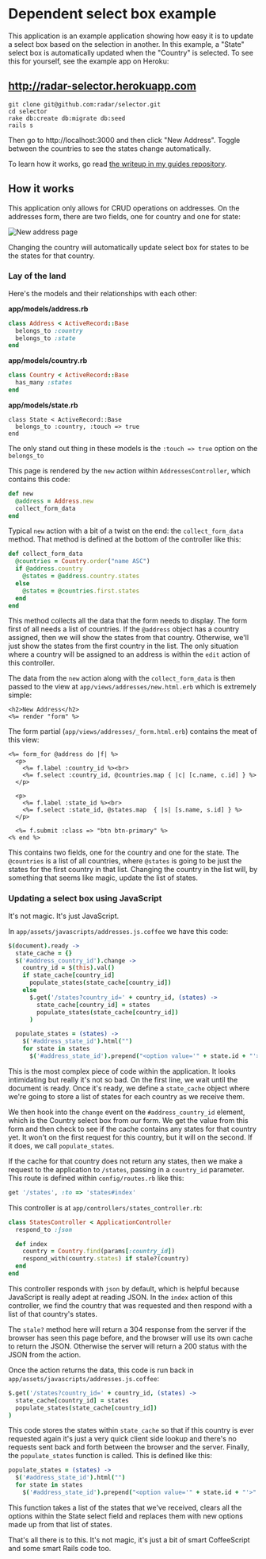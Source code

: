# Dependent select box example

This application is an example application showing how easy it is to update a select box based on the selection in another. In this example, a "State" select box is automatically updated when the "Country" is selected. To see this for yourself, see the example app on Heroku:

## http://radar-selector.herokuapp.com

```
git clone git@github.com:radar/selector.git
cd selector
rake db:create db:migrate db:seed
rails s
```

Then go to http://localhost:3000 and then click "New Address". Toggle between the countries to see the states change automatically.

To learn how it works, go read [the writeup in my guides repository](https://github.com/radar/guides/tree/master/dependent-select-box.md).

## How it works

This application only allows for CRUD operations on addresses. On the addresses form, there are two fields, one for country and one for state:

![New address page](/selector/new-address.png)

Changing the country will automatically update select box for states to be the states for that country.

### Lay of the land

Here's the models and their relationships with each other:

**app/models/address.rb**

```ruby
class Address < ActiveRecord::Base
  belongs_to :country
  belongs_to :state 
end
```
**app/models/country.rb**

```ruby
class Country < ActiveRecord::Base
  has_many :states
end
```

**app/models/state.rb**

```
class State < ActiveRecord::Base
  belongs_to :country, :touch => true
end
```

The only stand out thing in these models is the `:touch => true` option on the `belongs_to` 

This page is rendered by the `new` action within `AddressesController`, which contains this code:

```ruby
def new
  @address = Address.new
  collect_form_data
end
```

Typical `new` action with a bit of a twist on the end: the `collect_form_data` method. That method is defined at the bottom of the controller like this:

```ruby
def collect_form_data
  @countries = Country.order("name ASC")
  if @address.country
    @states = @address.country.states
  else
    @states = @countries.first.states
  end
end
```

This method collects all the data that the form needs to display. The form first of all needs a list of countries. If the `@address` object has a country assigned, then we will show the states from that country. Otherwise, we'll just show the states from the first country in the list. The only situation where a country will be assigned to an address is within the `edit` action of this controller.

The data from the `new` action along with the `collect_form_data` is then passed to the view at `app/views/addresses/new.html.erb` which is extremely simple:

```erb
<h2>New Address</h2>
<%= render "form" %>
```

The form partial (`app/views/addresses/_form.html.erb`) contains the meat of this view:

```erb
<%= form_for @address do |f| %>
  <p>
    <%= f.label :country_id %><br>
    <%= f.select :country_id, @countries.map { |c| [c.name, c.id] } %>
  </p>

  <p> 
    <%= f.label :state_id %><br>
    <%= f.select :state_id, @states.map  { |s| [s.name, s.id] } %>
  </p>

  <%= f.submit :class => "btn btn-primary" %>
<% end %>
```

This contains two fields, one for the country and one for the state. The `@countries` is a list of all countries, where `@states` is going to be just the states for the first country in that list. Changing the country in the list will, by something that seems like magic, update the list of states.

### Updating a select box using JavaScript

It's not magic. It's just JavaScript.

In `app/assets/javascripts/addresses.js.coffee` we have this code:

```coffee
$(document).ready ->
  state_cache = {}
  $('#address_country_id').change ->
    country_id = $(this).val()
    if state_cache[country_id]
      populate_states(state_cache[country_id])
    else
      $.get('/states?country_id=' + country_id, (states) ->
        state_cache[country_id] = states
        populate_states(state_cache[country_id])
      )

  populate_states = (states) ->
    $('#address_state_id').html("")
    for state in states
      $('#address_state_id').prepend("<option value='" + state.id + "'>" + state.name + "</option>")
```

This is the most complex piece of code within the application. It looks intimidating but really it's not so bad. On the first line, we wait until the document is ready. Once it's ready, we define a `state_cache` object where we're going to store a list of states for each country as we receive them.

We then hook into the `change` event on the `#address_country_id` element, which is the Country select box from our form. We get the value from this form and then check to see if the cache contains any states for that country yet. It won't on the first request for this country, but it will on the second. If it does, we call `populate_states`.

If the cache for that country does not return any states, then we make a request to the application to `/states`, passing in a `country_id` parameter. This route is defined within `config/routes.rb` like this:

```ruby
get '/states', :to => 'states#index'
```

This controller is at `app/controllers/states_controller.rb`:

```ruby
class StatesController < ApplicationController
  respond_to :json

  def index
    country = Country.find(params[:country_id])
    respond_with(country.states) if stale?(country)
  end
end
```

This controller responds with `json` by default, which is helpful because JavaScript is really adept at reading JSON. In the `index` action of this controller, we find the country that was requested and then respond with a list of that country's states.

The `stale?` method here will return a 304 response from the server if the browser has seen this page before,  and the browser will use its own cache to return the JSON. Otherwise the server will return a 200 status with the JSON from the action.

Once the action returns the data, this code is run back in `app/assets/javascripts/addresses.js.coffee`:

```coffee
$.get('/states?country_id=' + country_id, (states) ->
  state_cache[country_id] = states
  populate_states(state_cache[country_id])
)
```

This code stores the states within `state_cache` so that if this country is ever requested again it's just a very quick client side lookup and there's no requests sent back and forth between the browser and the server. Finally, the `populate_states` function is called. This is defined like this:

```coffee
populate_states = (states) ->
  $('#address_state_id').html("")
  for state in states
    $('#address_state_id').prepend("<option value='" + state.id + "'>" + state.name + "</option>")
```

This function takes a list of the states that we've received, clears all the options within the State select field and replaces them with new options made up from that list of states.

That's all there is to this. It's not magic, it's just a bit of smart CoffeeScript and some smart Rails code too.
